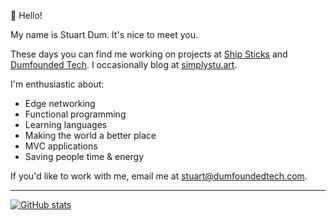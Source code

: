 :wave: Hello!

My name is Stuart Dum. It's nice to meet you.

These days you can find me working on projects at [Ship Sticks](https://www.shipsticks.com/) and [Dumfounded Tech](https://dumfoundedtech.com). I occasionally blog at [simplystu.art](https://simplystu.art).

I'm enthusiastic about:
- Edge networking
- Functional programming
- Learning languages
- Making the world a better place
- MVC applications
- Saving people time & energy

If you'd like to work with me, email me at [stuart@dumfoundedtech.com](mailto:stuart@dumfoundedtech.com?Subject=Greetings%20from%20GitHub).

---

[![GitHub stats](https://github-readme-stats-pied-zeta.vercel.app/api?username=simplystuart)](https://github.com/simplystuart/github-readme-stats)
